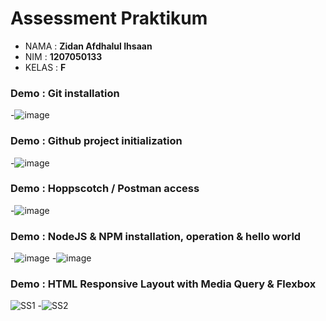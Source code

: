 # Assessment Praktikum
- NAMA : **Zidan Afdhalul Ihsaan**
- NIM : **1207050133**
- KELAS : **F**

### Demo : Git installation
-![image](https://user-images.githubusercontent.com/112912912/209939547-263b9a4b-61de-4e2e-b598-e5d414a2b09f.png)

### Demo : Github project initialization
-![image](https://user-images.githubusercontent.com/112912912/209939764-1d6b9619-4e5b-4d99-a18c-821f5b2232b4.png)

### Demo : Hoppscotch / Postman access
-![image](https://user-images.githubusercontent.com/112912912/209940537-d8038c2a-2a99-4abe-a4bf-e4d9ee5ccf97.png)

### Demo : NodeJS & NPM installation, operation & hello world
-![image](https://user-images.githubusercontent.com/112912912/209941265-6d3a4026-8707-4faa-9cfa-e0445643a1cd.png)
-![image](https://user-images.githubusercontent.com/112912912/209941276-7457e1fb-a6cf-47f8-a2c3-1030c0458b8d.png)

### Demo : HTML Responsive Layout with Media Query & Flexbox
![SS1](https://user-images.githubusercontent.com/112912912/190173785-a80fa0af-6fc7-4670-a2d8-e0e78f0f4071.jpg)
-![SS2](https://user-images.githubusercontent.com/112912912/190173875-877492b4-7a3f-43c8-bac5-f1683da9ceea.jpg)
